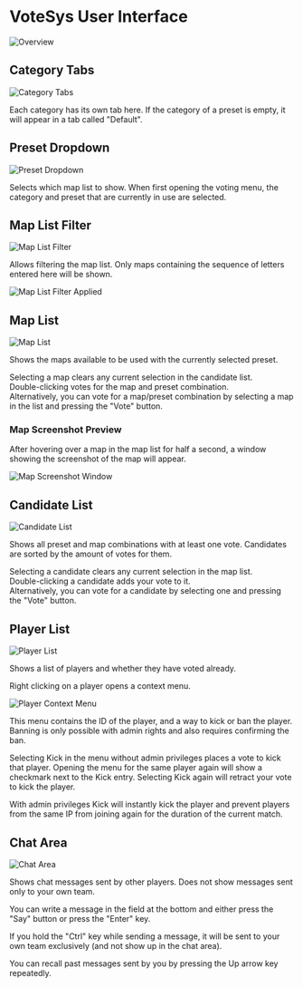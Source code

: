 # VoteSys User Interface

![Overview](Overview.png)


## Category Tabs

![Category Tabs](CategoryHighlight.png)

Each category has its own tab here. If the category of a preset is empty, it will appear in a tab called "Default".

## Preset Dropdown

![Preset Dropdown](PresetHighlight.png)

Selects which map list to show. When first opening the voting menu, the category and preset that are currently in use are selected.

## Map List Filter

![Map List Filter](MapFilterHighlight.png)

Allows filtering the map list. Only maps containing the sequence of letters entered here will be shown.

![Map List Filter Applied](MapFilterApplied.png)

## Map List

![Map List](MapListHighlight.png)

Shows the maps available to be used with the currently selected preset.

Selecting a map clears any current selection in the candidate list.  
Double-clicking votes for the map and preset combination.  
Alternatively, you can vote for a map/preset combination by selecting a map in the list and pressing the "Vote" button.

### Map Screenshot Preview

After hovering over a map in the map list for half a second, a window showing the screenshot of the map will appear.

![Map Screenshot Window](MapPreview.png)

## Candidate List

![Candidate List](CandidateListHighlight.png)

Shows all preset and map combinations with at least one vote. Candidates are sorted by the amount of votes for them.

Selecting a candidate clears any current selection in the map list.  
Double-clicking a candidate adds your vote to it.  
Alternatively, you can vote for a candidate by selecting one and pressing the "Vote" button.

## Player List

![Player List](PlayerListHighlight.png)

Shows a list of players and whether they have voted already.

Right clicking on a player opens a context menu.

![Player Context Menu](PlayerListContextHighlight.png)

This menu contains the ID of the player, and a way to kick or ban the player. Banning is only possible with admin rights and also requires confirming the ban.

Selecting Kick in the menu without admin privileges places a vote to kick that player. Opening the menu for the same player again will show a checkmark next to the Kick entry. Selecting Kick again will retract your vote to kick the player.

With admin privileges Kick will instantly kick the player and prevent players from the same IP from joining again for the duration of the current match.

## Chat Area

![Chat Area](ChatHighlight.png)

Shows chat messages sent by other players. Does not show messages sent only to your own team.

You can write a message in the field at the bottom and either press the "Say" button or press the "Enter" key.

If you hold the "Ctrl" key while sending a message, it will be sent to your own team exclusively (and not show up in the chat area).

You can recall past messages sent by you by pressing the Up arrow key repeatedly.
